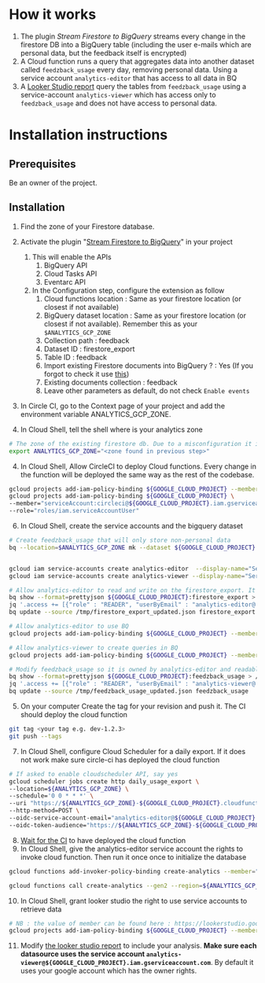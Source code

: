 # How it works
1. The plugin _Stream Firestore to BigQuery_ streams every change in the firestore DB into a BigQuery table (including the user e-mails which are personal data, but the feedback itself is encrypted)
2. A Cloud function runs a query that aggregates data into another dataset called `feedzback_usage` every day, removing personal data. Using a service account `analytics-editor` that has access to all data in BQ
3. A [Looker Studio report](https://lookerstudio.google.com/s/mZFWci2C24Q) query the tables from `feedzback_usage` using a service-account `analytics-viewer` which has access only to `feedzback_usage` and does not have access to personal data.

# Installation instructions
## Prerequisites
Be an owner of the project.
## Installation
1. Find the zone of your Firestore database.
1. Activate the plugin "[Stream Firestore to BigQuery](https://extensions.dev/extensions/firebase/firestore-bigquery-export)" in your project
    1. This will enable the APIs
        1. BigQuery API
        2. Cloud Tasks API
        3. Eventarc API
    2. In the Configuration step, configure the extension as follow
        1. Cloud functions location : Same as your firestore location (or closest if not available)
        2. BigQuery dataset location : Same as your firestore location (or closest if not available). Remember this as your `$ANALYTICS_GCP_ZONE`
        3. Collection path : feedback
        4. Dataset ID : firestore_export
        5. Table ID : feedback
        6. Import existing Firestore documents into BigQuery ? : Yes (If you forgot to check it use [this](https://github.com/firebase/extensions/blob/master/firestore-bigquery-export/guides/IMPORT_EXISTING_DOCUMENTS.md))
        7. Existing documents collection : feedback
        8. Leave other parameters as default, do not check `Enable events`

2. In Circle CI, go to the Context page of your project and add the environment variable ANALYTICS_GCP_ZONE. 
3. In Cloud Shell, tell the shell where is your analytics zone
```bash
# The zone of the existing firestore db. Due to a misconfiguration it is in Montreal for the dev environment.
export ANALYTICS_GCP_ZONE="<zone found in previous step>"
```   
4. In Cloud Shell, Allow CircleCI to deploy Cloud functions. Every change in the function will be deployed the same way as the rest of the codebase.
```bash
gcloud projects add-iam-policy-binding ${GOOGLE_CLOUD_PROJECT} --member="serviceAccount:circleci@${GOOGLE_CLOUD_PROJECT}.iam.gserviceaccount.com" --role="roles/cloudfunctions.developer"
gcloud projects add-iam-policy-binding ${GOOGLE_CLOUD_PROJECT} \
--member="serviceAccount:circleci@${GOOGLE_CLOUD_PROJECT}.iam.gserviceaccount.com" \
--role="roles/iam.serviceAccountUser"
```
6. In Cloud Shell, create the service accounts and the bigquery dataset
```bash
# Create feedzback_usage that will only store non-personal data
bq --location=$ANALYTICS_GCP_ZONE mk --dataset ${GOOGLE_CLOUD_PROJECT}:feedzback_usage


gcloud iam service-accounts create analytics-editor  --display-name="Service account to read or write analytics based on the firestore export"
gcloud iam service-accounts create analytics-viewer --display-name="Service account dedicated to looker studio to allow it to read"

# Allow analytics-editor to read and write on the firestore_export. It can be done in the web console or using the following lines
bq show --format=prettyjson ${GOOGLE_CLOUD_PROJECT}:firestore_export > /tmp/firestore_export.json
jq '.access += [{"role" : "READER", "userByEmail" : "analytics-editor@'${GOOGLE_CLOUD_PROJECT}'.iam.gserviceaccount.com"},{"role" : "WRITER", "userByEmail" : "analytics-editor@'${GOOGLE_CLOUD_PROJECT}'.iam.gserviceaccount.com"} ]' /tmp/firestore_export.json > /tmp/firestore_export_updated.json
bq update --source /tmp/firestore_export_updated.json firestore_export

# Allow analytics-editor to use BQ
gcloud projects add-iam-policy-binding ${GOOGLE_CLOUD_PROJECT} --member="serviceAccount:analytics-editor@${GOOGLE_CLOUD_PROJECT}.iam.gserviceaccount.com" --role="roles/bigquery.user"

# Allow analytics-viewer to create queries in BQ
gcloud projects add-iam-policy-binding ${GOOGLE_CLOUD_PROJECT} --member="serviceAccount:analytics-editor@${GOOGLE_CLOUD_PROJECT}.iam.gserviceaccount.com" --role="roles/bigquery.user"

# Modify feedzback_usage so it is owned by analytics-editor and readable by analytics-viewer
bq show --format=prettyjson ${GOOGLE_CLOUD_PROJECT}:feedzback_usage > /tmp/feedzback_usage.json
jq '.access += [{"role" : "READER", "userByEmail" : "analytics-viewer@'${GOOGLE_CLOUD_PROJECT}'.iam.gserviceaccount.com"},{"role" : "OWNER", "userByEmail" : "analytics-editor@'${GOOGLE_CLOUD_PROJECT}'.iam.gserviceaccount.com"}]' /tmp/feedzback_usage.json > /tmp/feedzback_usage_updated.json
bq update --source /tmp/feedzback_usage_updated.json feedzback_usage
```
5. On your computer Create the tag for your revision and push it. The CI should deploy the cloud function 
```bash
git tag <your tag e.g. dev-1.2.3>
git push --tags
```

7. In Cloud Shell, configure Cloud Scheduler for a daily export. If it does not work make sure circle-ci has deployed the cloud function
```bash
# If asked to enable cloudscheduler API, say yes
gcloud scheduler jobs create http daily_usage_export \
--location=${ANALYTICS_GCP_ZONE} \
--schedule='0 0 * * *' \
--uri "https://${ANALYTICS_GCP_ZONE}-${GOOGLE_CLOUD_PROJECT}.cloudfunctions.net/create-analytics" \
--http-method=POST \
--oidc-service-account-email="analytics-editor@${GOOGLE_CLOUD_PROJECT}.iam.gserviceaccount.com" \
--oidc-token-audience="https://${ANALYTICS_GCP_ZONE}-${GOOGLE_CLOUD_PROJECT}.cloudfunctions.net/create-analytics"
``` 
8. [Wait for the CI](https://app.circleci.com/pipelines/github/Zenika/feedzback) to have deployed the cloud function
9. In Cloud Shell, give the analytics-editor service account the rights to invoke cloud function. Then run it once once to initialize the database
```bash
gcloud functions add-invoker-policy-binding create-analytics --member="serviceAccount:analytics-editor@${GOOGLE_CLOUD_PROJECT}.iam.gserviceaccount.com" --region="${ANALYTICS_GCP_ZONE}"

gcloud functions call create-analytics --gen2 --region=${ANALYTICS_GCP_ZONE}
```
10. In Cloud Shell, grant looker studio the right to use service accounts to retrieve data
```bash
# NB : the value of member can be found here : https://lookerstudio.google.com/serviceAgentHelp
gcloud projects add-iam-policy-binding ${GOOGLE_CLOUD_PROJECT} --member="serviceAccount:service-org-506755999458@gcp-sa-datastudio.iam.gserviceaccount.com" --role="roles/iam.serviceAccountTokenCreator"
```

11. Modify [the looker studio report](https://lookerstudio.google.com/s/mZFWci2C24Q) to include your analysis.  **Make sure each datasource uses the service account `analytics-viewer@${GOOGLE_CLOUD_PROJECT}.iam.gserviceaccount.com`**. By default it uses your google account which has the owner rights.
